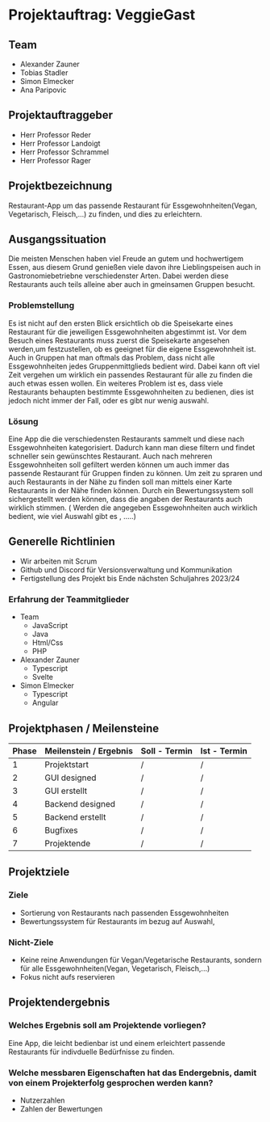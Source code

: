 # Projektauftrag: VeggieGast
## Team
- Alexander Zauner
- Tobias Stadler
- Simon Elmecker
- Ana Paripovic

## Projektauftraggeber
- Herr Professor Reder
- Herr Professor Landoigt
- Herr Professor Schrammel
- Herr Professor Rager

## Projektbezeichnung
Restaurant-App um das passende Restaurant für Essgewohnheiten(Vegan, Vegetarisch, Fleisch,...) zu finden, und dies zu erleichtern.

## Ausgangssituation
Die meisten Menschen haben viel Freude an gutem und hochwertigem Essen, aus diesem Grund genießen viele davon ihre Lieblingspeisen auch in Gastronomiebetriebne verschiedenster Arten. Dabei werden diese Restaurants auch teils alleine aber auch in gmeinsamen Gruppen besucht. 

### Problemstellung
Es ist nicht auf den ersten Blick ersichtlich ob die Speisekarte eines Restaurant für die jeweiligen Essgewohnheiten abgestimmt ist.
Vor dem Besuch eines Restaurants muss zuerst die Speisekarte angesehen werden,um festzustellen, ob es geeignet für die eigene Essgewohnheit ist. Auch in Gruppen hat man oftmals das Problem, dass nicht alle Essgewohnheiten jedes Gruppenmittglieds bedient wird.
Dabei kann oft viel Zeit vergehen um wirklich ein passendes Restaurant für alle zu finden die auch etwas essen wollen. 
Ein weiteres Problem ist es, dass viele Restaurants behaupten bestimmte Essgewohnheiten zu bedienen, dies ist jedoch nicht immer der Fall, oder es gibt nur wenig auswahl.



### Lösung
Eine App die die verschiedensten Restaurants sammelt und diese nach Essgewohnheiten kategorisiert. Dadurch kann man diese filtern und findet schneller sein gewünschtes Restaurant. Auch nach mehreren Essgewohnheiten soll gefiltert werden können um auch immer das passende Restaurant für Gruppen finden zu können.
Um zeit zu spraren und auch Restaurants in der Nähe zu finden soll man mittels einer Karte Restaurants in der Nähe finden können.
Durch ein Bewertungssystem soll sichergestellt werden können, dass die angaben der Restaurants auch wirklich stimmen. ( Werden die angegeben Essgewohnheiten auch wirklich bedient, wie viel Auswahl gibt es , .....)

## Generelle Richtlinien
- Wir arbeiten mit Scrum
- Github und Discord für Versionsverwaltung und Kommunikation
- Fertigstellung des Projekt bis Ende nächsten Schuljahres 2023/24

### Erfahrung der Teammitglieder
- Team
  - JavaScript
  - Java
  - Html/Css
  - PHP
- Alexander Zauner
  - Typescript
  - Svelte
- Simon Elmecker
  - Typescript
  - Angular

## Projektphasen / Meilensteine
| Phase | Meilenstein / Ergebnis | Soll - Termin | Ist - Termin |
| ----- | ---------------------- | ------------- | ------------ |
| 1 | Projektstart | / | / |
| 2 | GUI designed | / | / |
| 3 | GUI erstellt | / | / |
| 4 | Backend designed | / | / | 
| 5 | Backend erstellt | / | / |
| 6 | Bugfixes | / | / | 
| 7 | Projektende | / | / |

## Projektziele
### Ziele 
- Sortierung von Restaurants nach passenden Essgewohnheiten 
- Bewertungssystem für Restaurants im bezug auf Auswahl,

### Nicht-Ziele
- Keine reine Anwendungen für Vegan/Vegetarische Restaurants, sondern für alle Essgewohnheiten(Vegan, Vegetarisch, Fleisch,...)
- Fokus nicht aufs reservieren 

## Projektendergebnis
### Welches Ergebnis soll am Projektende vorliegen?
Eine App, die leicht bedienbar ist und einem erleichtert passende Restaurants für indivduelle Bedürfnisse zu finden.
### Welche messbaren Eigenschaften hat das Endergebnis, damit von einem Projekterfolg gesprochen werden kann?
- Nutzerzahlen
- Zahlen der Bewertungen
